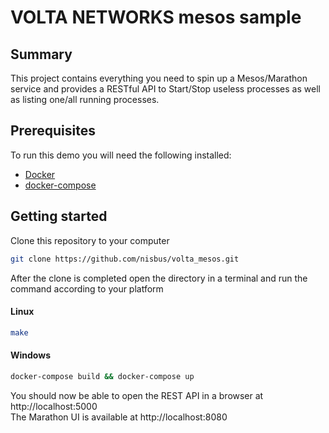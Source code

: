 # VOLTA NETWORKS mesos sample

## Summary

This project contains everything you need to spin up a Mesos/Marathon service and provides a RESTful API
to Start/Stop useless processes as well as listing one/all running processes.

## Prerequisites

To run this demo you will need the following installed:
 *  [Docker](https://www.docker.com/get-started) 
 *  [docker-compose](https://docs.docker.com/compose/install/)
 
## Getting started

Clone this repository to your computer
```bash
git clone https://github.com/nisbus/volta_mesos.git
```

After the clone is completed open the directory in a terminal and run the command according to your platform

#### Linux
```bash
make
```

#### Windows
```bash
docker-compose build && docker-compose up
```

You should now be able to open the REST API in a browser at http://localhost:5000  
The Marathon UI is available at http://localhost:8080




 
 
 
